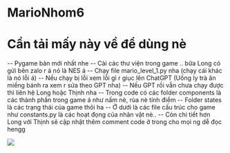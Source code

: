 # MarioNhom6

# Cần tải mấy này về để dùng nè
-- Pygame bản mới nhất nhe
-- Cài các thư viện trong game .. bữa Long có gửi bên zalo r á nó là NES á
-- Chạy file mario_level_1.py nha (chạy cái khác là nó lỗi á)
-- Nếu chạy bị lỗi xem lỗi gì r giục lên ChatGPT (Uống ly trà ăn miếng bánh ra xem r sửa theo GPT nha)
-- Nếu GPT rồi vẫn chưa chạy được thì liên hệ Long hoặc Thịnh nha
-- Trong code có các folder components là các thành phần trong game á như nấm nè, rùa nè tính điểm
-- Folder states là các trạng thái của game thôi ha
-- Ở dưới là các file cấu trúc cho game như constants.py là các hoạt đọng của nhân vật nè..
-- Còn chi tiết hơn Long với Thịnh sẽ cập nhật thêm comment code ở trong cho mọi ng dễ đọc hengg

![](images_dir/game.png)